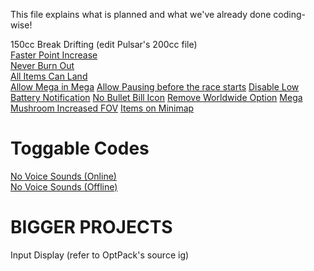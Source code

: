 This file explains what is planned and what we've already done coding-wise!

150cc Break Drifting (edit Pulsar's 200cc file)  
[Faster Point Increase](https://mariokartwii.com/showthread.php?tid=1858)  
[Never Burn Out](https://mariokartwii.com/showthread.php?tid=1367)  
[All Items Can Land](https://mariokartwii.com/showthread.php?tid=1720)  
[Allow Mega in Mega](https://mariokartwii.com/showthread.php?tid=1939)
[Allow Pausing before the race starts](https://mariokartwii.com/showthread.php?tid=1939)
[Disable Low Battery Notification](https://mariokartwii.com/showthread.php?tid=2108)
[No Bullet Bill Icon](https://mariokartwii.com/showthread.php?tid=1645)
[Remove Worldwide Option](https://mariokartwii.com/showthread.php?tid=994)
[Mega Mushroom Increased FOV](https://mariokartwii.com/showthread.php?tid=1748)
[Items on Minimap](https://mariokartwii.com/showthread.php?tid=1896)

# Toggable Codes
[No Voice Sounds (Online)](https://mariokartwii.com/showthread.php?tid=483)  
[No Voice Sounds (Offline)](https://mariokartwii.com/showthread.php?tid=482)

# BIGGER PROJECTS
Input Display (refer to OptPack's source ig)
